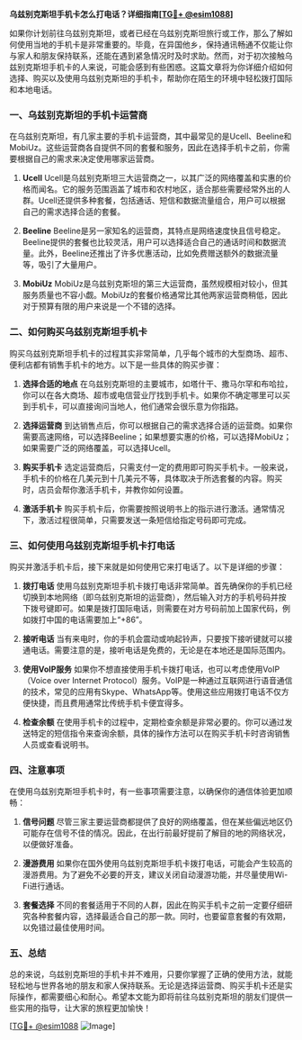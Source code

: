 **乌兹别克斯坦手机卡怎么打电话？详细指南[[TG💪+ @esim1088](https://t.me/s/esim1088)]**

如果你计划前往乌兹别克斯坦，或者已经在乌兹别克斯坦旅行或工作，那么了解如何使用当地的手机卡是非常重要的。毕竟，在异国他乡，保持通讯畅通不仅能让你与家人和朋友保持联系，还能在遇到紧急情况时及时求助。然而，对于初次接触乌兹别克斯坦手机卡的人来说，可能会感到有些困惑。这篇文章将为你详细介绍如何选择、购买以及使用乌兹别克斯坦的手机卡，帮助你在陌生的环境中轻松拨打国际和本地电话。

### 一、乌兹别克斯坦的手机卡运营商

在乌兹别克斯坦，有几家主要的手机卡运营商，其中最常见的是Ucell、Beeline和MobiUz。这些运营商各自提供不同的套餐和服务，因此在选择手机卡之前，你需要根据自己的需求来决定使用哪家运营商。

1. **Ucell**
   Ucell是乌兹别克斯坦三大运营商之一，以其广泛的网络覆盖和实惠的价格而闻名。它的服务范围涵盖了城市和农村地区，适合那些需要经常外出的人群。Ucell还提供多种套餐，包括通话、短信和数据流量组合，用户可以根据自己的需求选择合适的套餐。

2. **Beeline**
   Beeline是另一家知名的运营商，其特点是网络速度快且信号稳定。Beeline提供的套餐也比较灵活，用户可以选择适合自己的通话时间和数据流量。此外，Beeline还推出了许多优惠活动，比如免费赠送额外的数据流量等，吸引了大量用户。

3. **MobiUz**
   MobiUz是乌兹别克斯坦的第三大运营商，虽然规模相对较小，但其服务质量也不容小觑。MobiUz的套餐价格通常比其他两家运营商稍低，因此对于预算有限的用户来说是一个不错的选择。

### 二、如何购买乌兹别克斯坦手机卡

购买乌兹别克斯坦手机卡的过程其实非常简单，几乎每个城市的大型商场、超市、便利店都有销售手机卡的地方。以下是一些具体的购买步骤：

1. **选择合适的地点**
   在乌兹别克斯坦的主要城市，如塔什干、撒马尔罕和布哈拉，你可以在各大商场、超市或电信营业厅找到手机卡。如果你不确定哪里可以买到手机卡，可以直接询问当地人，他们通常会很乐意为你指路。

2. **选择运营商**
   到达销售点后，你可以根据自己的需求选择合适的运营商。如果你需要高速网络，可以选择Beeline；如果想要实惠的价格，可以选择MobiUz；如果需要广泛的网络覆盖，可以选择Ucell。

3. **购买手机卡**
   选定运营商后，只需支付一定的费用即可购买手机卡。一般来说，手机卡的价格在几美元到十几美元不等，具体取决于所选套餐的内容。购买时，店员会帮你激活手机卡，并教你如何设置。

4. **激活手机卡**
   购买手机卡后，你需要按照说明书上的指示进行激活。通常情况下，激活过程很简单，只需要发送一条短信给指定号码即可完成。

### 三、如何使用乌兹别克斯坦手机卡打电话

购买并激活手机卡后，接下来就是如何使用它来打电话了。以下是详细的步骤：

1. **拨打电话**
   使用乌兹别克斯坦手机卡拨打电话非常简单。首先确保你的手机已经切换到本地网络（即乌兹别克斯坦的运营商），然后输入对方的手机号码并按下拨号键即可。如果是拨打国际电话，则需要在对方号码前加上国家代码，例如拨打中国的电话需要加上“+86”。

2. **接听电话**
   当有来电时，你的手机会震动或响起铃声，只要按下接听键就可以接通电话。需要注意的是，接听电话是免费的，无论是在本地还是国际范围内。

3. **使用VoIP服务**
   如果你不想直接使用手机卡拨打电话，也可以考虑使用VoIP（Voice over Internet Protocol）服务。VoIP是一种通过互联网进行语音通信的技术，常见的应用有Skype、WhatsApp等。使用这些应用拨打电话不仅方便快捷，而且费用通常比传统手机卡便宜得多。

4. **检查余额**
   在使用手机卡的过程中，定期检查余额是非常必要的。你可以通过发送特定的短信指令来查询余额，具体的操作方法可以在购买手机卡时咨询销售人员或查看说明书。

### 四、注意事项

在使用乌兹别克斯坦手机卡时，有一些事项需要注意，以确保你的通信体验更加顺畅：

1. **信号问题**
   尽管三家主要运营商都提供了良好的网络覆盖，但在某些偏远地区仍可能存在信号不佳的情况。因此，在出行前最好提前了解目的地的网络状况，以便做好准备。

2. **漫游费用**
   如果你在国外使用乌兹别克斯坦手机卡拨打电话，可能会产生较高的漫游费用。为了避免不必要的开支，建议关闭自动漫游功能，并尽量使用Wi-Fi进行通话。

3. **套餐选择**
   不同的套餐适用于不同的人群，因此在购买手机卡之前一定要仔细研究各种套餐内容，选择最适合自己的那一款。同时，也要留意套餐的有效期，以免错过最佳使用时间。

### 五、总结

总的来说，乌兹别克斯坦的手机卡并不难用，只要你掌握了正确的使用方法，就能轻松地与世界各地的朋友和家人保持联系。无论是选择运营商、购买手机卡还是实际操作，都需要细心和耐心。希望本文能为即将前往乌兹别克斯坦的朋友们提供一些实用的指导，让大家的旅程更加愉快！

[[TG💪+ @esim1088](https://t.me/s/esim1088) ![Image](https://i.postimg.cc/4NQfJmqS/Snipaste-2025-05-13-00-14-12.png)]